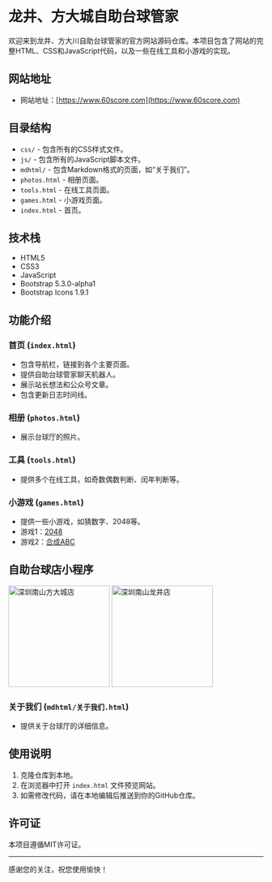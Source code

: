 # 龙井、方大城自助台球管家

欢迎来到龙井、方大川自助台球管家的官方网站源码仓库。本项目包含了网站的完整HTML、CSS和JavaScript代码，以及一些在线工具和小游戏的实现。

## 网站地址

- 网站地址：[https://www.60score.com](https://www.60score.com)

## 目录结构

- `css/` - 包含所有的CSS样式文件。
- `js/` - 包含所有的JavaScript脚本文件。
- `mdhtml/` - 包含Markdown格式的页面，如“关于我们”。
- `photos.html` - 相册页面。
- `tools.html` - 在线工具页面。
- `games.html` - 小游戏页面。
- `index.html` - 首页。

## 技术栈

- HTML5
- CSS3
- JavaScript
- Bootstrap 5.3.0-alpha1
- Bootstrap Icons 1.9.1

## 功能介绍

### 首页 (`index.html`)

- 包含导航栏，链接到各个主要页面。
- 提供自助台球管家聊天机器人。
- 展示站长想法和公众号文章。
- 包含更新日志时间线。

### 相册 (`photos.html`)

- 展示台球厅的照片。

### 工具 (`tools.html`)

- 提供多个在线工具，如奇数偶数判断、闰年判断等。

### 小游戏 (`games.html`)

- 提供一些小游戏，如猜数字、2048等。
- 游戏1：[2048](https://www.60score.com/html/2048.html)
- 游戏2：[合成ABC](https://www.60score.com/html/mergeabc.html)

## 自助台球店小程序

<img src="https://www.60score.com/minifdc.jpg" alt="深圳南山方大城店" width="200" height="200">
<img src="https://www.60score.com/minilj.jpg" alt="深圳南山龙井店" width="200" height="200">


### 关于我们 (`mdhtml/关于我们.html`)

- 提供关于台球厅的详细信息。

## 使用说明

1. 克隆仓库到本地。
2. 在浏览器中打开 `index.html` 文件预览网站。
3. 如需修改代码，请在本地编辑后推送到你的GitHub仓库。


## 许可证

本项目遵循MIT许可证。

---

感谢您的关注，祝您使用愉快！
